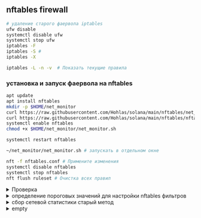 ## nftables firewall

```bash
# удаление старого фаервола iptables
ufw disable
systemctl disable ufw
systemctl stop ufw
iptables -F
iptables -S # 
iptables -X
```
```bash
iptables -L -n -v  # Показать текущие правила
```



### установка и запуск фаервола на nftables
```bash
apt update
apt install nftables
mkdir -p $HOME/net_monitor
curl https://raw.githubusercontent.com/Hohlas/solana/main/nftables/net_monitor.sh > $HOME/net_monitor/net_monitor.sh;
curl https://raw.githubusercontent.com/Hohlas/solana/main/nftables/nftables.conf > /etc/nftables.conf
systemctl enable nftables
chmod +x $HOME/net_monitor/net_monitor.sh
```
```bash
systemctl restart nftables
```
```bash
~/net_monitor/net_monitor.sh # запускать в отдельном окне
```
```bash
nft -f nftables.conf # Примените изменения
systemctl disable nftables
systemctl stop nftables
nft flush ruleset # Очистка всех правил
```



<details>
<summary>Проверка</summary>
Мониторинг логов на тестируемом сервере

```bash
tail -f /var/log/kern.log | grep NFT # логи фильтра
tail -f ~/net_monitor/nftables.log  # логи скрипта
```

Имитация атаки с удаленного сервера 

```bash
TEST_IP="195.3.223.66" # IP тестируемого сервера
apt install nmap hping3
```  
```bash
hping3 -S -p 8899 --flood $TEST_IP # SYN-flood
```
```bash
nmap -p- -T4 $TEST_IP # Port scan
```
```bash
hping3 --udp -p 8000 --flood $TEST_IP # UDP flood
```
```bash
hping3 -1 --flood $TEST_IP # ICMP flood
```
```bash
# TCP atack  
for i in {1..30}; do 
    nc -zv $TEST_IP 8899 & 
    sleep 0.1
done 
```
</details>

<details>
<summary>определение пороговых значений для настройки nftables фильтров </summary>
 
nftables.conf Использует счетчики для отслеживания трафика по типам (TCP/UDP). 
pocket_counter.sh Каждую минуту считывает показания счетчиков nftables. 
Вычисляет скорость трафика в pps (packets per second) и записывает статистику в rates.csv. 
Сбрасывает счетчики после каждого измерения. 
```bash
mkdir -p $HOME/net_monitor; cd $HOME/net_monitor
curl https://raw.githubusercontent.com/Hohlas/solana/main/nftables/pocket_counter.sh > $HOME/net_monitor/pocket_counter.sh
curl https://raw.githubusercontent.com/Hohlas/solana/main/nftables/nftables_counter.conf > /etc/nftables.conf
systemctl enable nftables
systemctl restart nftables
chmod +x $HOME/net_monitor/pocket_counter.sh
./pocket_counter.sh
```
![image](https://github.com/user-attachments/assets/14288973-c121-432d-95e4-5e370927bb80)

Находим максимальные значения из файла rates.csv
```bash
awk -F';' '
NR > 1 {
   for (i=2; i<=NF; i++) 
       if ($i+0 > max[i]) max[i] = $i
} 
END {
   print "p2010 max:" max[2]
   print "p8000 max:" max[3]
   print "p8001 max:" max[4] 
   print "p8899 max:" max[5]
   print "tcp_in max:" max[6]
   print "tcp_out max:" max[7]
   print "udp_in max:" max[8]
   print "udp_out max:" max[9]
}' "$HOME/net_monitor/rates.csv"

```

</details>

<details>
<summary>сбор сетевой статистики старый метод</summary>

```bash
mkdir -p $HOME/net_monitor; cd $HOME/net_monitor
curl https://raw.githubusercontent.com/Hohlas/solana/main/nftables/net_stat.sh > $HOME/net_monitor/net_stat.sh;
chmod +x $HOME/net_monitor/net_stat.sh
./net_stat.sh 
```
</details>


<details>
<summary>empty</summary>

```bash
 
```
</details>

